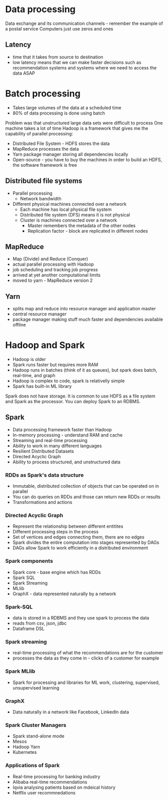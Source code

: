 # Data processing

Data exchange and its communication channels - remember the example of a postal service
Computers just use zeros and ones 

## Latency 

- time that it takes from source to destination
- low latency means that we can make faster decisions such as recommendation systems and systems where we need to access the data ASAP 

# Batch processing

* Takes large volumes of the data at a scheduled time
* 80% of data processing is done using batch

Problem was that unstructured large data sets were difficult to process
One machine takes a lot of time
Hadoop is a framework that gives me the capability of parallel processing:
- Distributed File System - HDFS stores the data
- MapReduce processes the data
- Yarn package manager storing all dependencies locally
- Open-source - you have to buy the machines in order to build an HDFS, the software framework is free

## Distributed file systems

- Parallel processing
  - Network bandwidth
- Different physical machines connected over a network
  - Each machine has local physical file system
  - Distributed file system (DFS) means it is not physical
  - Cluster is machines connected over a network
    - Master remembers the metadata of the other nodes
    - Replication factor - block are replicated in different nodes
  
## MapReduce

- Map (Divide) and Reduce (Conquer)
- actual parallel processing with Hadoop
- job scheduling and tracking job progress
- arrived at yet another computational limits
- moved to yarn - MapReduce version 2

## Yarn

- splits map and reduce into resource manager and application master
- central resource manager
- package manager making stuff much faster and dependencies available offline


# Hadoop and Spark
- Hadoop is older
- Spark runs faster but requires more RAM
- Hadoop runs in batches (think of it as queues), but spark does batch, real-time, and graph
- Hadoop is complex to code, spark is relativelly simple
- Spark has built-in ML library

Spark does not have storage.
It is common to use HDFS as a file system and Spark as the processor.
You can deploy Spark to an RDBMS.

## Spark

- Data processing framework faster than Hadoop
- In-memory processing - understand RAM and cache
- Streaming and real-time processing
- Ability to work in many different languages
- Resilient Distributed Datasets
- Directed Acyclic Graph
- Ability to process structured, and unstructured data

### RDDs as Spark's data structure

- Immutable, distributed collection of objects that can be operated on in parallel
- You can do queries on RDDs and those can return new RDDs or results
- Transformations and actions

### Directed Acyclic Graph
- Represent the relationship between different entitites
- Different processing steps in the process
- Set of vertices and edges connecting them, there are no edges
- Spark divides the entire computation into stages represented by DAGs
- DAGs allow Spark to work efficiently in a distributed environment

### Spark components
- Spark core - base engine which has RDDs
- Spark SQL
- Spark Streaming
- MLlib
- GraphX - data represented naturally by a network

### Spark-SQL
- data is stored in a RDBMS and they use spark to process the data
- reads from csv, json, jdbc
- Dataframe DSL

### Spark streaming
- real-time processing of what the recommendations are for the customer
- processes the data as they come in - clicks of a customer for example

### Spark MLlib
- Spark for processing and libraries for ML work, clustering, supervised, unsupervised learning

### GraphX
- Data naturally in a network like Facebook, LinkedIn data

### Spark Cluster Managers
- Spark stand-alone mode
- Mesos
- Hadoop Yarn
- Kubernetes


### Applications of Spark
- Real-time processing for banking industry
- Alibaba real-time recommendations
- Iqvia analysing patients based on mdeical history
- Netflix user recommnedations